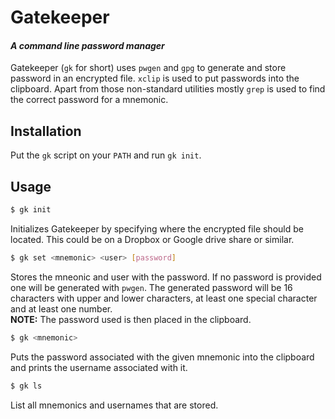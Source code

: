 # Gatekeeper

#### *A command line password manager*

Gatekeeper (`gk` for short) uses `pwgen` and `gpg` to generate and store password in an encrypted file. `xclip` is used to put passwords into the clipboard. Apart from those non-standard utilities mostly `grep` is used to find the correct password for a mnemonic.

## Installation

Put the `gk` script on your `PATH` and run `gk init`.

## Usage

```bash
$ gk init
```
Initializes Gatekeeper by specifying where the encrypted file should be located. This could be on a Dropbox or Google drive share or similar.

```bash
$ gk set <mnemonic> <user> [password]
```
Stores the mneonic and user with the password. If no password is provided one will be generated with `pwgen`. The generated password will be 16 characters with upper and lower characters, at least one special character and at least one number.  
**NOTE:** The password used is then placed in the clipboard.

```bash
$ gk <mnemonic>
```
Puts the password associated with the given mnemonic into the clipboard and prints the username associated with it.

```bash
$ gk ls
```
List all mnemonics and usernames that are stored.